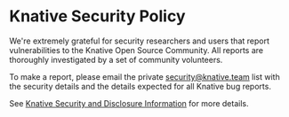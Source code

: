 # Knative Security Policy

We're extremely grateful for security researchers and users that report vulnerabilities to the Knative Open Source
Community. All reports are thoroughly investigated by a set of community volunteers.

To make a report, please email the private security@knative.team list with the security details and the details expected
for all Knative bug reports.

See [Knative Security and Disclosure Information](https://knative.dev/docs/reference/security/) for more details.
